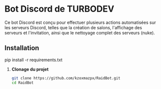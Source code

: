 # Bot Discord de TURBODEV

Ce bot Discord est conçu pour effectuer plusieurs actions automatisées sur les serveurs Discord, telles que la création de salons, l'affichage des serveurs et l'invitation, ainsi que le nettoyage complet des serveurs (nuke).

## Installation

pip install -r requirements.txt

1. **Clonage du projet**
   ```bash
   git clone https://github.com/kzoxmazpx/RaidBot.git
   cd RaidBot

